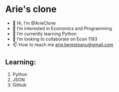 # Arie's clone

- 👋 Hi, I’m @ArieClone
- 👀 I’m interested in Economics and Programming
- 🌱 I’m currently learning Python
- 💞️ I’m looking to collaborate on Econ 1193
- 📫 How to reach me arie.beresteanu@gmail.com

## Learning: 
1. Python
2. JSON
3. Github


<!---
ArieClone/ArieClone is a ✨ special ✨ repository because its `README.md` (this file) appears on your GitHub profile.
You can click the Preview link to take a look at your changes.
--->
